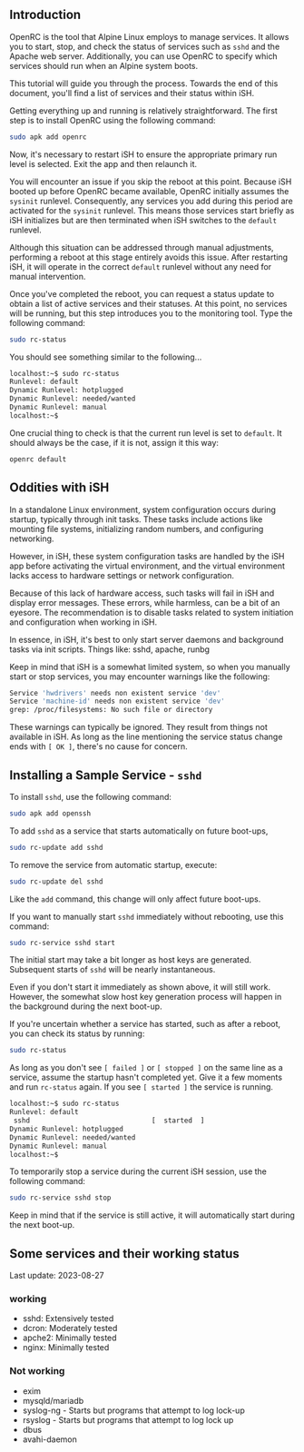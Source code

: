 ## Introduction

OpenRC is the tool that Alpine Linux employs to manage services. It allows you to start, stop, and check the status of services such as `sshd` and the Apache web server. Additionally, you can use OpenRC to specify which services should run when an Alpine system boots.

This tutorial will guide you through the process. Towards the end of this document, you'll find a list of services and their status within iSH.

Getting everything up and running is relatively straightforward. The first step is to install OpenRC using the following command:

```sh
sudo apk add openrc
```

Now, it's necessary to restart iSH to ensure the appropriate primary run level is selected. Exit the app and then relaunch it.

You will encounter an issue if you skip the reboot at this point. Because iSH booted up before OpenRC became available, OpenRC initially assumes the `sysinit` runlevel. Consequently, any services you add during this period are activated for the `sysinit` runlevel. This means those services start briefly as iSH initializes but are then terminated when iSH switches to the `default` runlevel.

Although this situation can be addressed through manual adjustments, performing a reboot at this stage entirely avoids this issue. After restarting iSH, it will operate in the correct `default` runlevel without any need for manual intervention.

Once you've completed the reboot, you can request a status update to obtain a list of active services and their statuses. At this point, no services will be running, but this step introduces you to the monitoring tool. Type the following command:

```sh
sudo rc-status
```

You should see something similar to the following...

```sh
localhost:~$ sudo rc-status
Runlevel: default
Dynamic Runlevel: hotplugged
Dynamic Runlevel: needed/wanted
Dynamic Runlevel: manual
localhost:~$
```

One crucial thing to check is that the current run level is set to `default`.
It should always be the case, if it is not, assign it this way:

```sh
openrc default
```

## Oddities with iSH

In a standalone Linux environment, system configuration occurs during startup, typically through init tasks. These tasks include actions like mounting file systems, initializing random numbers, and configuring networking.

However, in iSH, these system configuration tasks are handled by the iSH app before activating the virtual environment, and the virtual environment lacks access to hardware settings or network configuration.

Because of this lack of hardware access, such tasks will fail in iSH and display error messages. These errors, while harmless, can be a bit of an eyesore. The recommendation is to disable tasks related to system initiation and configuration when working in iSH.

In essence, in iSH, it's best to only start server daemons and background tasks via init scripts. Things like: sshd, apache, runbg

Keep in mind that iSH is a somewhat limited system, so when you manually start or stop services, you may encounter warnings like the following:

```sh
Service 'hwdrivers' needs non existent service 'dev'
Service 'machine-id' needs non existent service 'dev'
grep: /proc/filesystems: No such file or directory
```

These warnings can typically be ignored. They result from things not available in iSH. As long as the line mentioning the service status change ends with `[ OK ]`, there's no cause for concern.

## Installing a Sample Service - `sshd`

To install `sshd`, use the following command:

```sh
sudo apk add openssh
```

To add `sshd` as a service that starts automatically on future boot-ups, 

```sh
sudo rc-update add sshd
```

To remove the service from automatic startup, execute:

```sh
sudo rc-update del sshd
```

Like the `add` command, this change will only affect future boot-ups.

If you want to manually start `sshd` immediately without rebooting, use this command:

```sh
sudo rc-service sshd start
```

The initial start may take a bit longer as host keys are generated. Subsequent starts of `sshd` will be nearly instantaneous.

Even if you don't start it immediately as shown above, it will still work. However, the somewhat slow host key generation process will happen in the background during the next boot-up.

If you're uncertain whether a service has started, such as after a reboot, you can check its status by running:

```sh
sudo rc-status
```  

As long as you don't see `[ failed ]` or `[ stopped ]` on the same line as a service, assume the startup hasn't completed yet. Give it a few moments and run `rc-status` again.
If you see `[ started ]` the service is running.

```sh
localhost:~$ sudo rc-status
Runlevel: default
 sshd                              [  started  ]
Dynamic Runlevel: hotplugged
Dynamic Runlevel: needed/wanted
Dynamic Runlevel: manual
localhost:~$
```

To temporarily stop a service during the current iSH session, use the following command:

```sh
sudo rc-service sshd stop
```

Keep in mind that if the service is still active, it will automatically start during the next boot-up.

## Some services and their working status

Last update: 2023-08-27

### working

* sshd: Extensively tested
* dcron: Moderately tested
* apche2: Minimally tested
* nginx: Minimally tested

### Not working

* exim
* mysqld/mariadb
* syslog-ng - Starts but programs that attempt to log lock-up
* rsyslog - Starts but programs that attempt to log lock up
* dbus
* avahi-daemon
